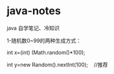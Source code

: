 # java-notes

java 自学笔记、冷知识


1-随机数0~99的两种生成方式：

int x=(int) (Math.random()*100);

int y=new Random().nextInt(100);    //推荐
